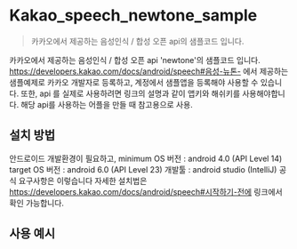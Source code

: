 # Kakao_speech_newtone_sample
> 카카오에서 제공하는 음성인식 / 합성 오픈 api의 샘플코드 입니다.

카카오에서 제공하는 음성인식 / 합성 오픈 api 'newtone'의 샘플코드 입니다. 
https://developers.kakao.com/docs/android/speech#음성-뉴톤-
에서 제공하는 샘플예제로 카카오 개발자로 등록하고, 계정에서 샘플앱을 등록해야 사용할 수 있습니다.
또한, api 를 실제로 사용하려면 링크의 설명과 같이 앱키와 해쉬키를 사용해야합니다.
해당 api를 사용하는 어플을 만들 때 참고용으로 사용.

## 설치 방법

안드로이드 개발환경이 필요하고,
minimum OS 버전 : android 4.0 (API Level 14)
target OS 버전 : android 6.0 (API Level 23)
개발툴 : android studio (IntelliJ)
공식 요구사항은 이렇습니다 자세한 설치법은
https://developers.kakao.com/docs/android/speech#시작하기-전에
링크에서 확인 가능합니다.

## 사용 예시




